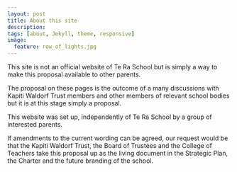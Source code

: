 ```yaml
---
layout: post
title: About this site
description: 
tags: [about, Jekyll, theme, responsive]
image:
  feature: row_of_lights.jpg
---
```


This site is not an official website of Te Ra School but is simply a way to make this proposal available to other parents. 

The proposal on these pages is the outcome of a many discussions with Kapiti Waldorf Trust members and other members of relevant school bodies but it is at this stage simply a proposal.

This website was set up, independently of Te Ra School by a group of interested parents.

If amendments to the current wording can be agreed, our request would be that the Kapiti Waldorf Trust, the Board of Trustees and the College of Teachers take this proposal up as the living document in the Strategic Plan, the Charter and the future branding of the school.
 
